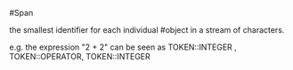 #Span

the smallest identifier for each individual #object in a stream of characters.

e.g. the expression "2 + 2" can be seen as TOKEN::INTEGER , TOKEN::OPERATOR, TOKEN::INTEGER